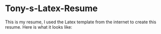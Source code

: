 # Tony-s-Latex-Resume
This is my resume, I used the Latex template from the internet to create this resume.
Here is what it looks like: 
